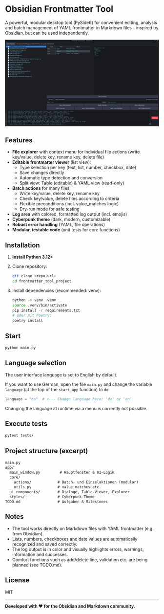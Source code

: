 # Obsidian Frontmatter Tool

A powerful, modular desktop tool (PySide6) for convenient editing, analysis and batch management of YAML frontmatter in Markdown files - inspired by Obsidian, but can be used independently.

![Screenshot](image-en.png)

## Features

* **File explorer** with context menu for individual file actions (write key/value, delete key, rename key, delete file)
* **Editable frontmatter viewer** (list view):
  * Type selection per key (text, list, number, checkbox, date)
  * Save changes directly
  * Automatic type detection and conversion
  * Split view: Table (editable) & YAML view (read-only)
* **Batch actions** for many files:
  * Write key/value, delete key, rename key
  * Check key/value, delete files according to criteria
  * Flexible preconditions (incl. value\_matches logic)
  * Dry-run mode for safe testing
* **Log area** with colored, formatted log output (incl. emojis)
* **Cyberpunk theme** (dark, modern, customizable)
* **Robust error handling** (YAML, file operations)
* **Modular, testable code** (unit tests for core functions)

## Installation

1. **Install Python 3.12+**

2. Clone repository:

    ```zsh
    git clone <repo-url>
    cd frontmatter_tool_project
    ```

3. Install dependencies (recommended: venv):

    ```zsh
    python -m venv .venv
    source .venv/bin/activate
    pip install -r requirements.txt
    # oder mit Poetry:
    poetry install
    ```

## Start

```zsh
python main.py
```

## Language selection

The user interface language is set to English by default.

If you want to use German, open the file `main.py` and change the variable `language` (at the top of the `start_app` function) to `de`:

```python
language = "de"  # <--- Change language here: 'de' or 'en'
```

Changing the language at runtime via a menu is currently not possible.

## Execute tests

```zsh
pytest tests/
```

## Project structure (excerpt)

```text
main.py
app/
  main_window.py         # Hauptfenster & UI-Logik
  core/
    actions/            # Batch- und Einzelaktionen (modular)
    utils.py            # value_matches etc.
  ui_components/        # Dialoge, Table-Viewer, Explorer
  styles/               # Cyberpunk-Theme
TODO.md                 # Aufgaben & Milestones
```

## Notes

* The tool works directly on Markdown files with YAML frontmatter (e.g. from Obsidian).
* Lists, numbers, checkboxes and date values are automatically recognized and saved correctly.
* The log output is in color and visually highlights errors, warnings, information and successes.
* Comfort functions such as add/delete line, validation etc. are being planned (see TODO.md).

## License

MIT

* * *

**Developed with ❤️ for the Obsidian and Markdown community.**
